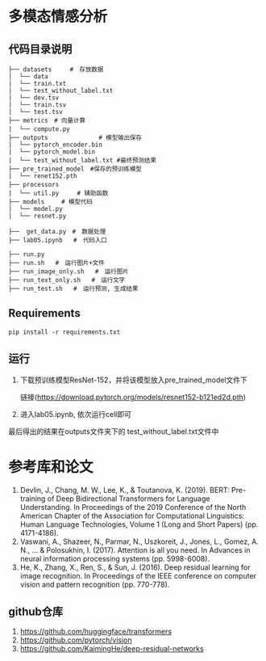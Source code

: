 # 多模态情感分析

## 代码目录说明

```
├── datasets     #　存放数据
|  └── data
|  └── train.txt
|  └── test_without_label.txt
|  └── dev.tsv 
|  └── train.tsv 
|  └── test.tsv
├── metrics　# 向量计算 
|  └── compute.py　　　
├── outputs              # 模型输出保存
|  └── pytorch_encoder.bin
|  └── pytorch_model.bin
|  └── test_without_label.txt #最终预测结果 
├── pre_trained_model　#保存的预训练模型
|  └── renet152.pth
├── processors　　　　　
|  └── util.py     # 辅助函数 
├── models　   # 模型代码
|  └── model.py
|  └── resnet.py

├──  get_data.py　#　数据处理 
├── lab05.ipynb   #　代码入口

├── run.py  
├── run.sh   #　运行图片+文件
├── run_image_only.sh   #　运行图片
├── run_text_only.sh   #　运行文字
├── run_test.sh   #　运行预测, 生成结果
```

## Requirements
```
pip install -r requirements.txt
```


## 运行

1. 下载预训练模型ResNet-152，并将该模型放入pre_trained_model文件下

   链接(https://download.pytorch.org/models/resnet152-b121ed2d.pth)

2. 进入lab05.ipynb, 依次运行cell即可



最后得出的结果在outputs文件夹下的 test_without_label.txt文件中



# 参考库和论文

1. Devlin, J., Chang, M. W., Lee, K., & Toutanova, K. (2019). BERT: Pre-training of Deep Bidirectional Transformers for Language Understanding. In Proceedings of the 2019 Conference of the North American Chapter of the Association for Computational Linguistics: Human Language Technologies, Volume 1 (Long and Short Papers) (pp. 4171-4186).
2. Vaswani, A., Shazeer, N., Parmar, N., Uszkoreit, J., Jones, L., Gomez, A. N., ... & Polosukhin, I. (2017). Attention is all you need. In Advances in neural information processing systems (pp. 5998-6008).
3. He, K., Zhang, X., Ren, S., & Sun, J. (2016). Deep residual learning for image recognition. In Proceedings of the IEEE conference on computer vision and pattern recognition (pp. 770-778).

## github仓库

1. https://github.com/huggingface/transformers
2. https://github.com/pytorch/vision
3. https://github.com/KaimingHe/deep-residual-networks